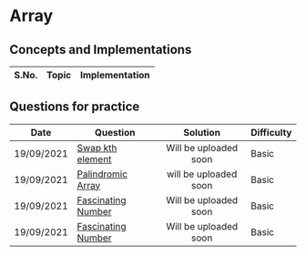 # Array 

## Concepts and Implementations

| S.No. | Topic | Implementation |
| ---  | ------ | -------------- |

## Questions for practice
| Date | Question | Solution | Difficulty |
| ---  | ------ | :--------------: | ----- |
|19/09/2021| [Swap kth element](https://practice.geeksforgeeks.org/problems/swap-kth-elements5500/1/?category[]=Arrays&category[]=Arrays&difficulty[]=-2&page=1&query=category[]Arraysdifficulty[]-2page1category[]Arrays)|Will be uploaded soon| Basic |
|19/09/2021| [Palindromic Array](https://practice.geeksforgeeks.org/problems/palindromic-array-1587115620/1/?category[]=Arrays&category[]=Arrays&difficulty[]=-2&page=1&query=category[]Arraysdifficulty[]-2page1category[]Arrays)|will be uploaded soon|Basic|
|19/09/2021|  [Fascinating Number](https://practice.geeksforgeeks.org/problems/fascinating-number3751/1/?category[]=Arrays&category[]=Arrays&difficulty[]=-2&page=2&query=category[]Arraysdifficulty[]-2page2category[]Arrays)|Will be uploaded soon| Basic |
|19/09/2021|[Fascinating Number](https://practice.geeksforgeeks.org/problems/fascinating-number3751/1/?category[]=Arrays&category[]=Arrays&difficulty[]=-2&page=2&query=category[]Arraysdifficulty[]-2page2category[]Arrays)|Will be uploaded soon| Basic |
